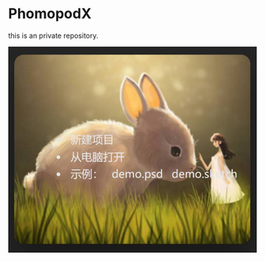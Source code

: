 # PhomopodX
this is an private repository.

![](https://github.com/KnIfER/PhomopodX/blob/master/txe/Screenshot.jpg)
